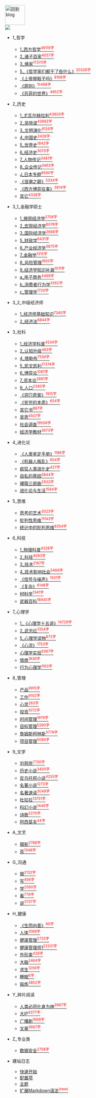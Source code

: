 
<a href="http://www.guofei.site" target='blog'>
<img src="https://www.guofei.site/public/about/me.png"  alt="回到blog" height="64" width="64">
</a>
<br>
<a href="https://github.com/guofei9987/" target='GitHub'>
  <img src="https://img.shields.io/github/followers/guofei9987?label=%20&logoColor=%231abc9c&style=social"  class="img-ronuded avatar" style="border-width:0px; border-color:#000">
</a>

* 1_哲学
    * [1_西方哲学<sup style = "color:red">49119字<sup>](docs/1_哲学/1_西方哲学.md)
    * [2_诸子百家<sup style = "color:red">4057字<sup>](docs/1_哲学/2_诸子百家.md)
    * [3_佛家<sup style = "color:red">17370字<sup>](docs/1_哲学/3_佛家.md)
    * [5_《哲学家们都干了些什么》<sup style = "color:red">20326字<sup>](docs/1_哲学/5_《哲学家们都干了些什么》.md)
    * [《上帝掷骰子吗》<sup style = "color:red">8168字<sup>](docs/1_哲学/《上帝掷骰子吗》.md)
    * [《原则》<sup style = "color:red">15468字<sup>](docs/1_哲学/《原则》.md)
    * [《苏菲的世界》<sup style = "color:red">4952字<sup>](docs/1_哲学/《苏菲的世界》.md)
* 2_历史
    * [1_尤瓦尔赫拉利<sup style = "color:red">43803字<sup>](docs/2_历史/1_尤瓦尔赫拉利.md)
    * [2_吴晓波<sup style = "color:red">43692字<sup>](docs/2_历史/2_吴晓波.md)
    * [3_文明演化<sup style = "color:red">6126字<sup>](docs/2_历史/3_文明演化.md)
    * [4_中国史<sup style = "color:red">2428字<sup>](docs/2_历史/4_中国史.md)
    * [5_世界史<sup style = "color:red">1842字<sup>](docs/2_历史/5_世界史.md)
    * [6_经济史<sup style = "color:red">3070字<sup>](docs/2_历史/6_经济史.md)
    * [7_人物传记<sup style = "color:red">3481字<sup>](docs/2_历史/7_人物传记.md)
    * [8_企业传记<sup style = "color:red">3463字<sup>](docs/2_历史/8_企业传记.md)
    * [J_日本专题<sup style = "color:red">8560字<sup>](docs/2_历史/J_日本专题.md)
    * [《浪潮之巅》<sup style = "color:red">5334字<sup>](docs/2_历史/《浪潮之巅》.md)
    * [《西方博弈往事》<sup style = "color:red">3914字<sup>](docs/2_历史/《西方博弈往事》.md)
    * [其它<sup style = "color:red">4338字<sup>](docs/2_历史/其它.md)
* 3_1_金融学硕士
    * [1_微观经济学<sup style = "color:red">2758字<sup>](docs/3_1_金融学硕士/1_微观经济学.md)
    * [2_宏观经济学<sup style = "color:red">6078字<sup>](docs/3_1_金融学硕士/2_宏观经济学.md)
    * [3_国际经济学<sup style = "color:red">2688字<sup>](docs/3_1_金融学硕士/3_国际经济学.md)
    * [5_财政学<sup style = "color:red">6431字<sup>](docs/3_1_金融学硕士/5_财政学.md)
    * [6_产业经济学<sup style = "color:red">3875字<sup>](docs/3_1_金融学硕士/6_产业经济学.md)
    * [7_金融学<sup style = "color:red">1315字<sup>](docs/3_1_金融学硕士/7_金融学.md)
    * [8_风险管理<sup style = "color:red">1650字<sup>](docs/3_1_金融学硕士/8_风险管理.md)
    * [9_经济学知识补漏<sup style = "color:red">1011字<sup>](docs/3_1_金融学硕士/9_经济学知识补漏.md)
    * [a_电子商务<sup style = "color:red">4499字<sup>](docs/3_1_金融学硕士/a_电子商务.md)
    * [b_消费者行为学<sup style = "color:red">3262字<sup>](docs/3_1_金融学硕士/b_消费者行为学.md)
    * [c_管理学<sup style = "color:red">1720字<sup>](docs/3_1_金融学硕士/c_管理学.md)
* 3_2_中级经济师
    * [1_经济师基础知识<sup style = "color:red">7340字<sup>](docs/3_2_中级经济师/1_经济师基础知识.md)
    * [2_经济法<sup style = "color:red">6844字<sup>](docs/3_2_中级经济师/2_经济法.md)
* 3_社科
    * [1_经济学科普<sup style = "color:red">4534字<sup>](docs/3_社科/1_经济学科普.md)
    * [2_认知升级<sup style = "color:red">463字<sup>](docs/3_社科/2_认知升级.md)
    * [4_塔勒布<sup style = "color:red">7559字<sup>](docs/3_社科/4_塔勒布.md)
    * [5_凯文凯利<sup style = "color:red">17374字<sup>](docs/3_社科/5_凯文凯利.md)
    * [6_博弈论<sup style = "color:red">1061字<sup>](docs/3_社科/6_博弈论.md)
    * [7_资本论<sup style = "color:red">2891字<sup>](docs/3_社科/7_资本论.md)
    * [9_人口<sup style = "color:red">2340字<sup>](docs/3_社科/9_人口.md)
    * [《洞穴奇案》<sup style = "color:red">1915字<sup>](docs/3_社科/《洞穴奇案》.md)
    * [《贫穷的本质》<sup style = "color:red">654字<sup>](docs/3_社科/《贫穷的本质》.md)
    * [其它书<sup style = "color:red">887字<sup>](docs/3_社科/其它书.md)
    * [吴思<sup style = "color:red">4507字<sup>](docs/3_社科/吴思.md)
    * [社会调查<sup style = "color:red">19509字<sup>](docs/3_社科/社会调查.md)
    * [经济学教材<sup style = "color:red">3673字<sup>](docs/3_社科/经济学教材.md)
* 4_进化论
    * [《人类鉴定手册》<sup style = "color:red">1186字<sup>](docs/4_进化论/《人类鉴定手册》.md)
    * [《机器人叛乱》<sup style = "color:red">654字<sup>](docs/4_进化论/《机器人叛乱》.md)
    * [疯狂人类进化史<sup style = "color:red">427字<sup>](docs/4_进化论/疯狂人类进化史.md)
    * [自私的基因<sup style = "color:red">3844字<sup>](docs/4_进化论/自私的基因.md)
    * [裸猿三部曲<sup style = "color:red">2932字<sup>](docs/4_进化论/裸猿三部曲.md)
    * [进化论与生活<sup style = "color:red">1594字<sup>](docs/4_进化论/进化论与生活.md)
* 5_思维
    * [思考的艺术<sup style = "color:red">3023字<sup>](docs/5_思维/思考的艺术.md)
    * [批判性思维<sup style = "color:red">11143字<sup>](docs/5_思维/批判性思维.md)
    * [统计中的批判思维<sup style = "color:red">8354字<sup>](docs/5_思维/统计中的批判思维.md)
* 6_科技
    * [1_物理科普<sup style = "color:red">4328字<sup>](docs/6_科技/1_物理科普.md)
    * [2_科技<sup style = "color:red">4093字<sup>](docs/6_科技/2_科技.md)
    * [3_技术<sup style = "color:red">2167字<sup>](docs/6_科技/3_技术.md)
    * [4_技术影响社会<sup style = "color:red">5469字<sup>](docs/6_科技/4_技术影响社会.md)
    * [《信号与噪声》<sup style = "color:red">1501字<sup>](docs/6_科技/《信号与噪声》.md)
    * [《复杂》<sup style = "color:red">6148字<sup>](docs/6_科技/《复杂》.md)
    * [材料学<sup style = "color:red">1341字<sup>](docs/6_科技/材料学.md)
    * [武器百科<sup style = "color:red">18945字<sup>](docs/6_科技/武器百科.md)
* 7_心理学
    * [1_《心理学十五讲》<sup style = "color:red">14729字<sup>](docs/7_心理学/1_《心理学十五讲》.md)
    * [2_武志红<sup style = "color:red">1354字<sup>](docs/7_心理学/2_武志红.md)
    * [5_心理学读物<sup style = "color:red">872字<sup>](docs/7_心理学/5_心理学读物.md)
    * [《心流》<sup style = "color:red">1753字<sup>](docs/7_心理学/《心流》.md)
    * [心理学实验<sup style = "color:red">6367字<sup>](docs/7_心理学/心理学实验.md)
    * [情商<sup style = "color:red">1836字<sup>](docs/7_心理学/情商.md)
    * [行为心理学<sup style = "color:red">1163字<sup>](docs/7_心理学/行为心理学.md)
* 8_管理
    * [产品<sup style = "color:red">9915字<sup>](docs/8_管理/产品.md)
    * [工作<sup style = "color:red">9102字<sup>](docs/8_管理/工作.md)
    * [心灵<sup style = "color:red">263字<sup>](docs/8_管理/心灵.md)
    * [投资<sup style = "color:red">1072字<sup>](docs/8_管理/投资.md)
    * [时间管理<sup style = "color:red">1979字<sup>](docs/8_管理/时间管理.md)
    * [目标管理<sup style = "color:red">5290字<sup>](docs/8_管理/目标管理.md)
    * [詹姆斯柯林斯<sup style = "color:red">3779字<sup>](docs/8_管理/詹姆斯柯林斯.md)
    * [项目管理<sup style = "color:red">5086字<sup>](docs/8_管理/项目管理.md)
* 9_文学
    * [刘慈欣<sup style = "color:red">7730字<sup>](docs/9_文学/刘慈欣.md)
    * [历史小说<sup style = "color:red">3400字<sup>](docs/9_文学/历史小说.md)
    * [反乌托邦小说<sup style = "color:red">4255字<sup>](docs/9_文学/反乌托邦小说.md)
    * [名著小说<sup style = "color:red">1273字<sup>](docs/9_文学/名著小说.md)
    * [名著速读<sup style = "color:red">3049字<sup>](docs/9_文学/名著速读.md)
    * [杜拉拉<sup style = "color:red">13751字<sup>](docs/9_文学/杜拉拉.md)
    * [科幻小说<sup style = "color:red">1446字<sup>](docs/9_文学/科幻小说.md)
    * [诗歌<sup style = "color:red">2276字<sup>](docs/9_文学/诗歌.md)
    * [阿西莫夫<sup style = "color:red">44字<sup>](docs/9_文学/阿西莫夫.md)
* A_文艺
    * [摄影<sup style = "color:red">2788字<sup>](docs/A_文艺/摄影.md)
    * [茶<sup style = "color:red">1348字<sup>](docs/A_文艺/茶.md)
* G_沟通
    * [做<sup style = "color:red">2132字<sup>](docs/G_沟通/做.md)
    * [写<sup style = "color:red">456字<sup>](docs/G_沟通/写.md)
    * [学<sup style = "color:red">2560字<sup>](docs/G_沟通/学.md)
    * [看<sup style = "color:red">779字<sup>](docs/G_沟通/看.md)
    * [说<sup style = "color:red">3707字<sup>](docs/G_沟通/说.md)
* H_健康
    * [《生而向善》<sup style = "color:red">90字<sup>](docs/H_健康/《生而向善》.md)
    * [人体<sup style = "color:red">1068字<sup>](docs/H_健康/人体.md)
    * [健康管理<sup style = "color:red">2725字<sup>](docs/H_健康/健康管理.md)
    * [健康管理师1<sup style = "color:red">22331字<sup>](docs/H_健康/健康管理师1.md)
    * [外形美<sup style = "color:red">428字<sup>](docs/H_健康/外形美.md)
    * [大脑<sup style = "color:red">2464字<sup>](docs/H_健康/大脑.md)
    * [求生<sup style = "color:red">1259字<sup>](docs/H_健康/求生.md)
    * [睡眠<sup style = "color:red">6字<sup>](docs/H_健康/睡眠.md)
    * [锻炼<sup style = "color:red">3852字<sup>](docs/H_健康/锻炼.md)
* Y_碎片阅读
    * [人类必将化身为神<sup style = "color:red">3967字<sup>](docs/Y_碎片阅读/人类必将化身为神.md)
    * [大IP<sup style = "color:red">4377字<sup>](docs/Y_碎片阅读/大IP.md)
    * [广播剧<sup style = "color:red">1699字<sup>](docs/Y_碎片阅读/广播剧.md)
    * [文章<sup style = "color:red">3667字<sup>](docs/Y_碎片阅读/文章.md)
* Z_专业类
    * [数据安全<sup style = "color:red">2758字<sup>](docs/Z_专业类/数据安全.md)



* 建站日志
    * [快速开始](建站日志/quickstart.md)
    * [配置项](建站日志/configuration.md)
    * [主题](建站日志/themes.md)
    * [扩展Markdown语法<sup style="color:red">(new)<sup>](建站日志/markdown.md)
